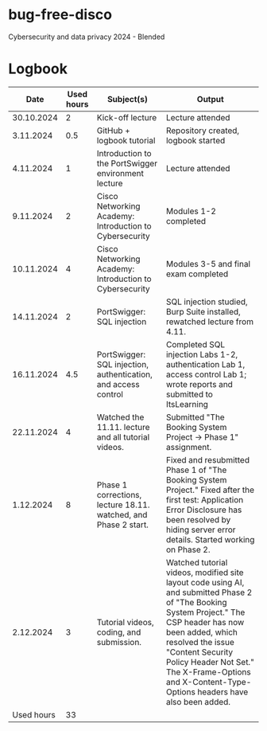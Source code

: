 # bug-free-disco
Cybersecurity and data privacy 2024 - Blended

# Logbook
| Date  | Used hours | Subject(s) | Output |
| ------------- | ------------- | ------------- | ------------- |
| 30.10.2024  | 2 | Kick-off lecture | Lecture attended |
| 3.11.2024  | 0.5 | GitHub + logbook tutorial  | Repository created, logbook started  |
| 4.11.2024  | 1 | Introduction to the PortSwigger environment lecture | Lecture attended |
| 9.11.2024  | 2 | Cisco Networking Academy: Introduction to Cybersecurity  | Modules 1-2 completed |
| 10.11.2024  | 4 | Cisco Networking Academy: Introduction to Cybersecurity | Modules 3-5 and final exam completed |
| 14.11.2024  | 2 | PortSwigger: SQL injection | SQL injection studied, Burp Suite installed, rewatched lecture from 4.11. |
| 16.11.2024  | 4.5 | PortSwigger: SQL injection, authentication, and access control | Completed SQL injection Labs 1-2, authentication Lab 1, access control Lab 1; wrote reports and submitted to ItsLearning |
| 22.11.2024  | 4 | Watched the 11.11. lecture and all tutorial videos. | Submitted "The Booking System Project → Phase 1" assignment. |
| 1.12.2024  | 8 | Phase 1 corrections, lecture 18.11. watched, and Phase 2 start. | Fixed and resubmitted Phase 1 of "The Booking System Project." Fixed after the first test: Application Error Disclosure has been resolved by hiding server error details. Started working on Phase 2. |
| 2.12.2024  | 3 | Tutorial videos, coding, and submission. | Watched tutorial videos, modified site layout code using AI, and submitted Phase 2 of "The Booking System Project." The CSP header has now been added, which resolved the issue "Content Security Policy Header Not Set." The X-Frame-Options and X-Content-Type-Options headers have also been added. |
| Used hours | 33 | 
